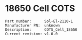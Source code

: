 # 18650 Cell COTS

```
Part number:      Sol-El-2110-1
Manufacturer PN:  unknown
Description:      COTS_Cell_18650
Current revision: v1.0.0
```
